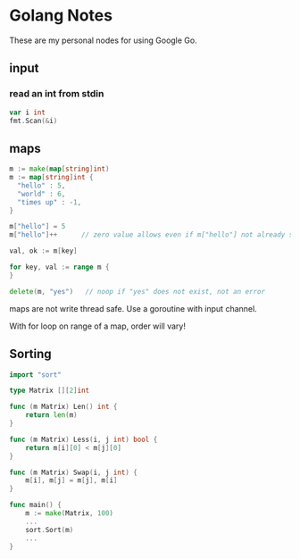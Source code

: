 # Golang Notes

These are my personal nodes for using Google Go. 

## input 

### read an int from stdin

```go
var i int
fmt.Scan(&i)
```

## maps

```go
m := make(map[string]int)
m := map[string]int {
  "hello" : 5,
  "world" : 6,
  "times up" : -1,
}

m["hello"] = 5
m["hello"]++      // zero value allows even if m["hello"] not already set

val, ok := m[key]

for key, val := range m {
}

delete(m, "yes")   // noop if "yes" does not exist, not an error 

```

maps are not write thread safe.  Use a goroutine with input channel. 

With for loop on range of a map, order will vary!

## Sorting

```go
import "sort"

type Matrix [][2]int

func (m Matrix) Len() int {
    return len(m)
}

func (m Matrix) Less(i, j int) bool {
    return m[i][0] < m[j][0]
}

func (m Matrix) Swap(i, j int) {
    m[i], m[j] = m[j], m[i]
}

func main() {
    m := make(Matrix, 100)
    ...
    sort.Sort(m)
    ...
}
```


